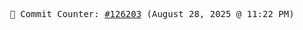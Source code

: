 <p align="center">
    <samp>
        📮 Commit Counter: <a href="https://github.com/Javascript-void0/Javascript-void0/commits/main">#126203</a> (August 28, 2025 @ 11:22 PM)
    </samp>
</p>